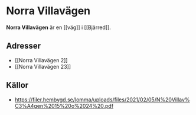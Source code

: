 # Norra Villavägen

**Norra Villavägen** är en [[väg]] i [[Bjärred]].

<!-- TODO: Uvidga artikel med material från källor. -->

## Adresser

* [[Norra Villavägen 2]]
* [[Norra Villavägen 23]]

## Källor

* <https://filer.hembygd.se/lomma/uploads/files/2021/02/05/N%20Villav%C3%A4gen%2015%20o%2024%20.pdf>
